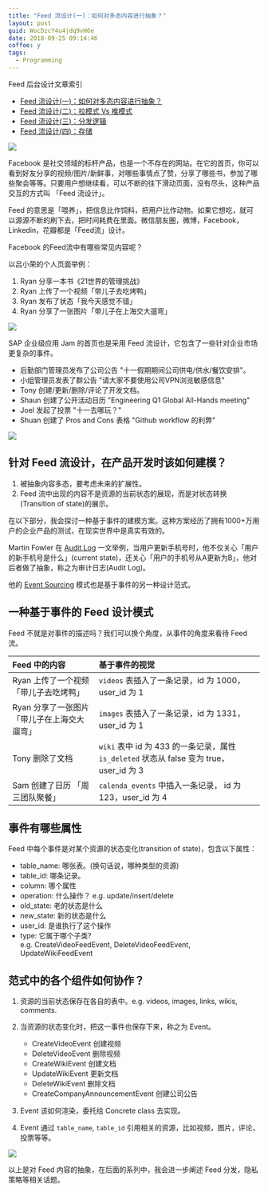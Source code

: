 ```yaml
---
title: "Feed 流设计(一)：如何对多态内容进行抽象？"
layout: post
guid: WocDzcY4u4jdq9vH6e
date: 2018-09-25 09:14:46
coffee: y
tags:
  - Programming
---
```


Feed 后台设计文章索引

- [Feed 流设计(一)：如何对多态内容进行抽象？](http://mednoter.com/design-of-feed-part-one.html)
- [Feed 流设计(二)：拉模式 Vs 推模式](http://mednoter.com/design-of-feed-part-two.html)
- [Feed 流设计(三)：分发逻辑](http://mednoter.com/design-of-feed-part-three.html)
- [Feed 流设计(四)：存储](http://mednoter.com/design-of-feed-part-four.html)


![](/media/files/2018/2018-09-25_15-13-00-screenshot.gif)

Facebook 是社交领域的标杆产品，也是一个不存在的网站。在它的首页，你可以看到好友分享的视频/图片/新鲜事，对哪些事情点了赞，分享了哪些书，参加了哪些聚会等等。只要用户想继续看，可以不断的往下滑动页面，没有尽头，这种产品交互的方式叫 「Feed 流设计」。

Feed 的意思是「喂养」，把信息比作饲料，把用户比作动物。如果它想吃，就可以源源不断的刷下去，把时间耗费在里面。微信朋友圈，微博，Facebook，Linkedin，花瓣都是「Feed流」设计。

Facebook 的Feed流中有哪些常见内容呢？

以吕小荣的个人页面举例：

1. Ryan 分享一本书《21世界的管理挑战》
2. Ryan 上传了一个视频「带儿子去吃烤鸭」
3. Ryan 发布了状态「我今天感觉不错」
4. Ryan 分享了一张图片「带儿子在上海交大遛弯」

![](/media/files/2018/2018-08-28-demo.jpg)


SAP 企业级应用 Jam 的首页也是采用 Feed 流设计，它包含了一些针对企业市场更复杂的事件。

- 后勤部门管理员发布了公司公告 "十一假期期间公司供电/供水/餐饮安排"。
- 小组管理员发表了群公告 "请大家不要使用公司VPN浏览敏感信息"
- Tony 创建/更新/删除/评论了开发文档。
- Shaun 创建了公开活动日历 "Engineering Q1 Global All-Hands meeting"
- Joel 发起了投票 "十一去哪玩？"
- Shuan 创建了 Pros and Cons 表格 "Github workflow 的利弊"

![](/media/files/2018/2018-09-26_08-05-28-jam.jpg)


## 针对 Feed 流设计，在产品开发时该如何建模？

1. 被抽象内容多态，要考虑未来的扩展性。
2. Feed 流中出现的内容不是资源的当前状态的展现，而是对状态转换(Transition of state)的展示。

在以下部分，我会探讨一种基于事件的建模方案。这种方案经历了拥有1000+万用户的企业产品的测试，在现实世界中是真实有效的。

Martin Fowler 在 [Audit Log](https://martinfowler.com/eaaDev/AuditLog.html) 一文举例，当用户更新手机号时，他不仅关心「用户的新手机号是什么」(current state)，还关心「用户的手机号从A更新为B」，他对后者做了抽象，称之为审计日志(Audit Log)。

他的 [Event Sourcing](https://martinfowler.com/eaaDev/EventSourcing.html) 模式也是基于事件的另一种设计范式。

## 一种基于事件的 Feed 设计模式

Feed 不就是对事件的描述吗？我们可以换个角度，从事件的角度来看待 Feed 流。

| Feed 中的内容 | 基于事件的视觉 |
|:--|:--|
| Ryan 上传了一个视频「带儿子去吃烤鸭」 | `videos` 表插入了一条记录，id 为 1000， user_id 为 1 |
| Ryan 分享了一张图片「带儿子在上海交大遛弯」 | `images` 表插入了一条记录，id 为 1331，user_id 为 1  |
| Tony 删除了文档 | `wiki` 表中 id 为 433 的一条记录，属性 `is_deleted` 状态从 false 变为 true，user_id 为 3  |
| Sam 创建了日历 「周三团队聚餐」 | `calenda_events` 中插入一条记录， id 为 123，user_id 为 4  |

## 事件有哪些属性

Feed 中每个事件是对某个资源的状态变化(transition of state)，包含以下属性：

- table_name: 哪张表。(换句话说，哪种类型的资源)
- table_id: 哪条记录。
- column: 哪个属性
- operation: 什么操作？ e.g. update/insert/delete 
- old_state: 老的状态是什么
- new_state: 新的状态是什么
- user_id: 是谁执行了这个操作
- type: 它属于哪个子类?  
    e.g. CreateVideoFeedEvent, DeleteVideoFeedEvent, UpdateWikiFeedEvent

## 范式中的各个组件如何协作？

1. 资源的当前状态保存在各自的表中。e.g. videos, images, links, wikis, comments.

2. 当资源的状态变化时，把这一事件也保存下来，称之为 Event。
    - CreateVideoEvent 创建视频
    - DeleteVideoEvent 删除视频
    - CreateWikiEvent  创建文档
    - UpdateWikiEvent  更新文档
    - DeleteWikiEvent  删除文档
    - CreateCompanyAnnouncementEvent 创建公司公告

3. Event 该如何渲染，委托给 Concrete class 去实现。

4. Event 通过 `table_name`, `table_id` 引用相关的资源，比如视频，图片，评论，投票等等。


![](/media/files/2018/2018-09-25-feed.png)

以上是对 Feed 内容的抽象，在后面的系列中，我会进一步阐述 Feed 分发，隐私策略等相关话题。

